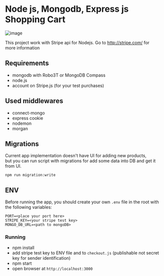 # Node js, Mongodb, Express js Shopping Cart 


![image](https://user-images.githubusercontent.com/28437795/124288418-d3633a80-db59-11eb-8ecd-f01dba239fb7.png)

This project work with Stripe api for Nodejs. Go to http://stripe.com/ for more information

## Requirements
- mongodb with Robo3T or MongoDB Compass
- node.js
- account on Stripe.js (for your test purchases)

## Used middlewares
- connect-mongo
- express cookie
- nodemon
- morgan

## Migrations
Current app implementation doesn't have UI for adding new products, <br/>
but you can run script with migrations for add some data into DB and get it from UI.

````npm
npm run migration:write
````

## ENV
 Before running the app, you should create your own `.env` file in the root with the following variables:
```dotenv
PORT=<place your port here>
STRIPE_KEY=<your stripe test key>
MONGO_DB_URL=<path to mongoDB>
```

 ### Running
  * npm install
  * add stripe test key to ENV file and to `checkout.js` (publishable not secret key for sender identification)
  * npm start
  * open browser at `http://localhost:3000`
